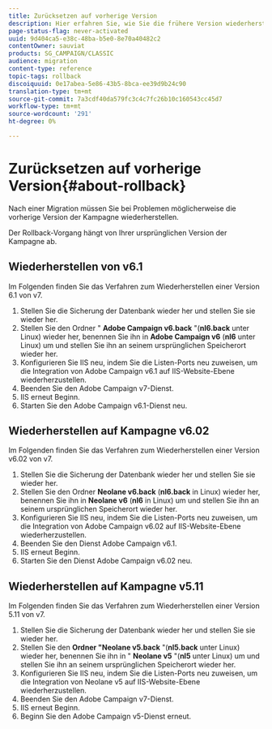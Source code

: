 ```yaml
---
title: Zurücksetzen auf vorherige Version
description: Hier erfahren Sie, wie Sie die frühere Version wiederherstellen.
page-status-flag: never-activated
uuid: 9d404ca5-e38c-48ba-b5e0-8e70a40482c2
contentOwner: sauviat
products: SG_CAMPAIGN/CLASSIC
audience: migration
content-type: reference
topic-tags: rollback
discoiquuid: 0e17abea-5e86-43b5-8bca-ee39d9b24c90
translation-type: tm+mt
source-git-commit: 7a3cdf40da579fc3c4c7fc26b10c160543cc45d7
workflow-type: tm+mt
source-wordcount: '291'
ht-degree: 0%

---
```



# Zurücksetzen auf vorherige Version{#about-rollback}

Nach einer Migration müssen Sie bei Problemen möglicherweise die vorherige Version der Kampagne wiederherstellen.

Der Rollback-Vorgang hängt von Ihrer ursprünglichen Version der Kampagne ab.

## Wiederherstellen von v6.1

Im Folgenden finden Sie das Verfahren zum Wiederherstellen einer Version 6.1 von v7.

1. Stellen Sie die Sicherung der Datenbank wieder her und stellen Sie sie wieder her.
1. Stellen Sie den Ordner &quot; **Adobe Campaign v6.back** &quot;(**nl6.back** unter Linux) wieder her, benennen Sie ihn in **Adobe Campaign v6** (**nl6** unter Linux) um und stellen Sie ihn an seinem ursprünglichen Speicherort wieder her.
1. Konfigurieren Sie IIS neu, indem Sie die Listen-Ports neu zuweisen, um die Integration von Adobe Campaign v6.1 auf IIS-Website-Ebene wiederherzustellen.
1. Beenden Sie den Adobe Campaign v7-Dienst.
1. IIS erneut Beginn.
1. Starten Sie den Adobe Campaign v6.1-Dienst neu.

## Wiederherstellen auf Kampagne v6.02

Im Folgenden finden Sie das Verfahren zum Wiederherstellen einer Version v6.02 von v7.

1. Stellen Sie die Sicherung der Datenbank wieder her und stellen Sie sie wieder her.
1. Stellen Sie den Ordner **Neolane v6.back** (**nl6.back** in Linux) wieder her, benennen Sie ihn in **Neolane v6** (**nl6** in Linux) um und stellen Sie ihn an seinem ursprünglichen Speicherort wieder her.
1. Konfigurieren Sie IIS neu, indem Sie die Listen-Ports neu zuweisen, um die Integration von Adobe Campaign v6.02 auf IIS-Website-Ebene wiederherzustellen.
1. Beenden Sie den Dienst Adobe Campaign v6.1.
1. IIS erneut Beginn.
1. Starten Sie den Dienst Adobe Campaign v6.02 neu.

## Wiederherstellen auf Kampagne v5.11

Im Folgenden finden Sie das Verfahren zum Wiederherstellen einer Version 5.11 von v7.

1. Stellen Sie die Sicherung der Datenbank wieder her und stellen Sie sie wieder her.
1. Stellen Sie den **Ordner &quot;Neolane v5.back** &quot;(**nl5.back** unter Linux) wieder her, benennen Sie ihn in &quot; **Neolane v5** &quot;(**nl5** unter Linux) um und stellen Sie ihn an seinem ursprünglichen Speicherort wieder her.
1. Konfigurieren Sie IIS neu, indem Sie die Listen-Ports neu zuweisen, um die Integration von Neolane v5 auf IIS-Website-Ebene wiederherzustellen.
1. Beenden Sie den Adobe Campaign v7-Dienst.
1. IIS erneut Beginn.
1. Beginn Sie den Adobe Campaign v5-Dienst erneut.
